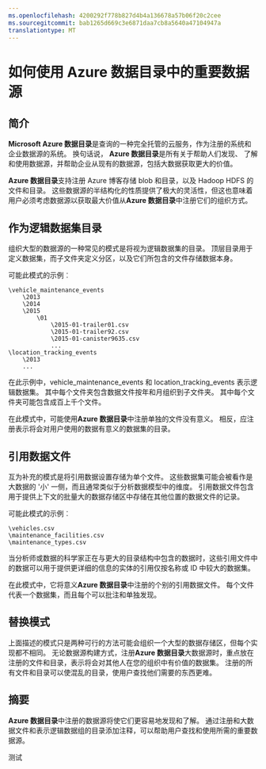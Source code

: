 ```yaml
---
ms.openlocfilehash: 4200292f778b827d4b4a136678a57b06f20c2cee
ms.sourcegitcommit: bab1265d669c3e6871daa7cb8a5640a47104947a
translationtype: MT
---
```

<properties
   pageTitle="如何处理大数据的数据源"
   description="突出显示的大数据的数据源，包括 Azure Blob 存储和 Hadoop HDFS 中使用 Azure 数据目录 patters 如何文章。"
   services="data-catalog"
   documentationCenter=""
   authors="steelanddata"
   manager="NA"
   editor=""
   tags=""/>
<tags
   ms.service="data-catalog"
   ms.devlang="NA"
   ms.topic="article"
   ms.tgt_pltfrm="NA"
   ms.workload="data-catalog"
   ms.date="08/25/2015"
   ms.author="maroche"/>


# 如何使用 Azure 数据目录中的重要数据源

## 简介
**Microsoft Azure 数据目录**是查询的一种完全托管的云服务，作为注册的系统和企业数据源的系统。 换句话说， **Azure 数据目录**是所有关于帮助人们发现、 了解和使用数据源，并帮助企业从现有的数据源，包括大数据获取更大的价值。

**Azure 数据目录**支持注册 Azure 博客存储 blob 和目录，以及 Hadoop HDFS 的文件和目录。 这些数据源的半结构化的性质提供了极大的灵活性，但这也意味着用户必须考虑数据源以获取最大价值从**Azure 数据目录**中注册它们的组织方式。

## 作为逻辑数据集目录

组织大型的数据源的一种常见的模式是将视为逻辑数据集的目录。 顶层目录用于定义数据集，而子文件夹定义分区，以及它们所包含的文件存储数据本身。

可能此模式的示例︰

    \vehicle_maintenance_events
        \2013
        \2014
        \2015
            \01
                \2015-01-trailer01.csv
                \2015-01-trailer92.csv
                \2015-01-canister9635.csv
                ...
    \location_tracking_events
        \2013
        ...

在此示例中，vehicle_maintenance_events 和 location_tracking_events 表示逻辑数据集。 其中每个文件夹包含数据文件按年和月组织到子文件夹。 其中每个文件夹可能包含成百上千个文件。

在此模式中，可能使用**Azure 数据目录**中注册单独的文件没有意义。 相反，应注册表示将会对用户使用的数据有意义的数据集的目录。

## 引用数据文件

互为补充的模式是将引用数据设置存储为单个文件。 这些数据集可能会被看作是大数据的 '小' 一侧，而且通常类似于分析数据模型中的维度。 引用数据文件包含用于提供上下文的批量大的数据存储区中存储在其他位置的数据文件的记录。

可能此模式的示例︰

    \vehicles.csv
    \maintenance_facilities.csv
    \maintenance_types.csv

当分析师或数据的科学家正在与更大的目录结构中包含的数据时，这些引用文件中的数据可以用于提供更详细的信息的实体的引用仅按名称或 ID 中较大的数据集。

在此模式中，它将意义**Azure 数据目录**中注册的个别的引用数据文件。 每个文件代表一个数据集，而且每个可以批注和单独发现。

## 替换模式

上面描述的模式只是两种可行的方法可能会组织一个大型的数据存储区，但每个实现都不相同。 无论数据源构建方式，注册**Azure 数据目录**大数据源时，重点放在注册的文件和目录，表示将会对其他人在您的组织中有价值的数据集。 注册的所有文件和目录可以使混乱的目录，使用户查找他们需要的东西更难。

## 摘要
**Azure 数据目录**中注册的数据源将使它们更容易地发现和了解。 通过注册和大数据文件和表示逻辑数据组的目录添加注释，可以帮助用户查找和使用所需的重要数据源。

测试
